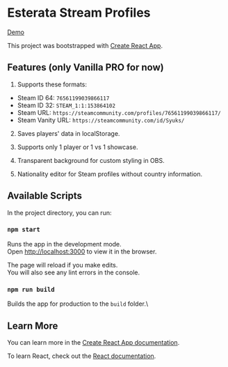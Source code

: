# Esterata Stream Profiles

[Demo](https://syuks.github.io/Esterata-Stream-Profiles)

This project was bootstrapped with [Create React App](https://github.com/facebook/create-react-app).

## Features (only Vanilla PRO for now)

1. Supports these formats:

  * Steam ID 64: `76561199039866117`
  * Steam ID 32: `STEAM_1:1:153864102`
  * Steam URL: `https://steamcommunity.com/profiles/76561199039866117/`
  * Steam Vanity URL: `https://steamcommunity.com/id/Syuks/`

2. Saves players' data in localStorage.

3. Supports only 1 player or 1 vs 1 showcase.

4. Transparent background for custom styling in OBS.

5. Nationality editor for Steam profiles without country information.

## Available Scripts

In the project directory, you can run:

### `npm start`

Runs the app in the development mode.\
Open [http://localhost:3000](http://localhost:3000) to view it in the browser.

The page will reload if you make edits.\
You will also see any lint errors in the console.

### `npm run build`

Builds the app for production to the `build` folder.\

## Learn More

You can learn more in the [Create React App documentation](https://facebook.github.io/create-react-app/docs/getting-started).

To learn React, check out the [React documentation](https://reactjs.org/).